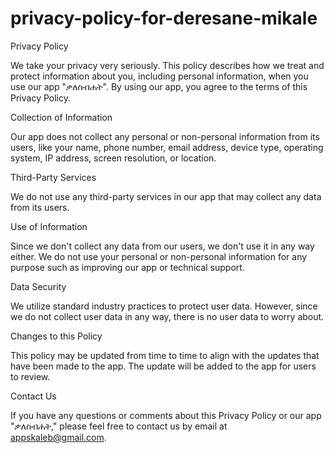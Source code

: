 # privacy-policy-for-deresane-mikale

Privacy Policy

We take your privacy very seriously. This policy describes how we treat and protect information about you, including personal information, when you use our app "ቃለስብሐት". By using our app, you agree to the terms of this Privacy Policy.

Collection of Information

Our app does not collect any personal or non-personal information from its users, like your name, phone number, email address, device type, operating system, IP address, screen resolution, or location.

Third-Party Services

We do not use any third-party services in our app that may collect any data from its users.

Use of Information

Since we don't collect any data from our users, we don't use it in any way either. We do not use your personal or non-personal information for any purpose such as improving our app or technical support.

Data Security

We utilize standard industry practices to protect user data. However, since we do not collect user data in any way, there is no user data to worry about.

Changes to this Policy

This policy may be updated from time to time to align with the updates that have been made to the app. The update will be added to the app for users to review.

Contact Us

If you have any questions or comments about this Privacy Policy or our app "ቃለስብሐት," please feel free to contact us by email at appskaleb@gmail.com.
